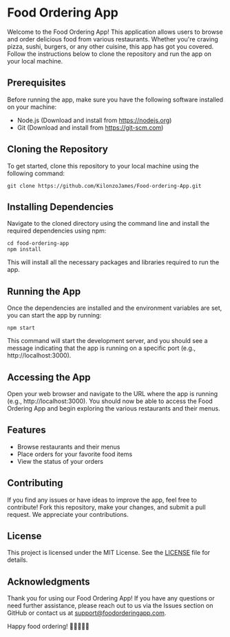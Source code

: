 # Food Ordering App

Welcome to the Food Ordering App! This application allows users to browse and order delicious food from various restaurants. Whether you're craving pizza, sushi, burgers, or any other cuisine, this app has got you covered. Follow the instructions below to clone the repository and run the app on your local machine.

## Prerequisites

Before running the app, make sure you have the following software installed on your machine:

- Node.js (Download and install from https://nodejs.org)
- Git (Download and install from https://git-scm.com)

## Cloning the Repository

To get started, clone this repository to your local machine using the following command:

```
git clone https://github.com/KilonzoJames/Food-ordering-App.git
```

## Installing Dependencies

Navigate to the cloned directory using the command line and install the required dependencies using npm:

```
cd food-ordering-app
npm install
```

This will install all the necessary packages and libraries required to run the app.

## Running the App

Once the dependencies are installed and the environment variables are set, you can start the app by running:

```
npm start
```

This command will start the development server, and you should see a message indicating that the app is running on a specific port (e.g., http://localhost:3000).

## Accessing the App

Open your web browser and navigate to the URL where the app is running (e.g., http://localhost:3000). You should now be able to access the Food Ordering App and begin exploring the various restaurants and their menus.

## Features

- Browse restaurants and their menus
- Place orders for your favorite food items
- View the status of your orders

## Contributing

If you find any issues or have ideas to improve the app, feel free to contribute! Fork this repository, make your changes, and submit a pull request. We appreciate your contributions.

## License

This project is licensed under the MIT License. See the [LICENSE](LICENSE) file for details.

## Acknowledgments

Thank you for using our Food Ordering App! If you have any questions or need further assistance, please reach out to us via the Issues section on GitHub or contact us at [support@foodorderingapp.com](mailto:support@foodorderingapp.com).

Happy food ordering! 🍔🍕🍣🍟🍜

